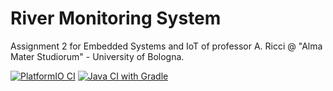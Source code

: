 # River Monitoring System

Assignment 2 for Embedded Systems and IoT of professor A. Ricci @ "Alma Mater Studiorum" - University of Bologna.

[![PlatformIO CI](https://github.com/aleemont1/esiot-23-24-assignment3/actions/workflows/platformio.yml/badge.svg)](https://github.com/aleemont1/esiot-23-24-assignment3/actions/workflows/platformio.yml)
[![Java CI with Gradle](https://github.com/aleemont1/esiot-23-24-assignment3/actions/workflows/gradle.yml/badge.svg?branch=main)](https://github.com/aleemont1/esiot-23-24-assignment3/actions/workflows/gradle.yml)
